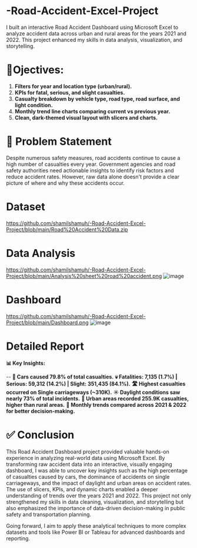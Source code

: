 # -Road-Accident-Excel-Project
I built an interactive Road Accident Dashboard using Microsoft Excel to analyze accident data across urban and rural areas for the years 2021 and 2022. This project enhanced my skills in data analysis, visualization, and storytelling.


# 🎯Ojectives:
1. **Filters for year and location type (urban/rural).**
2. **KPIs for fatal, serious, and slight casualties.**
3. **Casualty breakdown by vehicle type, road type, road surface, and light condition.**
4. **Monthly trend line charts comparing current vs previous year.**
5. **Clean, dark-themed visual layout with slicers and charts.**

# 🧩 Problem Statement
Despite numerous safety measures, road accidents continue to cause a high number of casualties every year. Government agencies and road safety authorities need actionable insights to identify risk factors and reduce accident rates. However, raw data alone doesn't provide a clear picture of where and why these accidents occur.
# Dataset
https://github.com/shamilshamuh/-Road-Accident-Excel-Project/blob/main/Road%20Accident%20Data.zip
# Data Analysis
https://github.com/shamilshamuh/-Road-Accident-Excel-Project/blob/main/Analysis%20sheet%20road%20accident.png
![image](https://github.com/user-attachments/assets/1ad5cb07-3832-4e81-ab96-77a1fe04b28b)

# Dashboard
https://github.com/shamilshamuh/-Road-Accident-Excel-Project/blob/main/Dashboard.png
![image](https://github.com/user-attachments/assets/3ebef9bf-4200-40aa-9785-8caa08c8f62e)

 # Detailed Report
**📊 Key Insights:**

-- **🚗 Cars caused 79.8% of total casualties.**
**💀 Fatalities: 7,135 (1.7%) | Serious: 59,312 (14.2%) | Slight: 351,435 (84.1%).**
**🛣️ Highest casualties occurred on Single carriageways (~310K).**
**☀️ Daylight conditions saw nearly 73% of total incidents.**
**📍 Urban areas recorded 255.9K casualties, higher than rural areas.**
**📅 Monthly trends compared across 2021 & 2022 for better decision-making.**

# ✅ Conclusion
This Road Accident Dashboard project provided valuable hands-on experience in analyzing real-world data using Microsoft Excel. By transforming raw accident data into an interactive, visually engaging dashboard, I was able to uncover key insights such as the high percentage of casualties caused by cars, the dominance of accidents on single carriageways, and the impact of daylight and urban areas on accident rates.
The use of slicers, KPIs, and dynamic charts enabled a deeper understanding of trends over the years 2021 and 2022. This project not only strengthened my skills in data cleaning, visualization, and storytelling but also emphasized the importance of data-driven decision-making in public safety and transportation planning.

Going forward, I aim to apply these analytical techniques to more complex datasets and tools like Power BI or Tableau for advanced dashboards and reporting.
